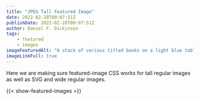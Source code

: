 ```yaml
---
title: "JPEG Tall Featured Image"
date: 2022-02-28T00:07:51Z
publishDate: 2022-02-28T00:07:51Z
author: Daniel F. Dickinson
tags:
    - featured
    - images
imageFeaturedAlt: "A stack of various titled books on a light blue table or chair"
imageLinkFull: true
---
```


Here we are making sure featured-image CSS works for tall regular images as well as SVG and wide regular images.

{{< show-featured-images >}}
